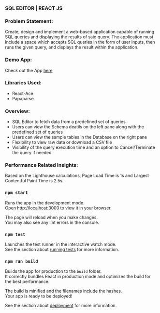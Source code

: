 ### SQL EDITOR | REACT JS

### Problem Statement:
Create, design and implement a web-based application capable of running SQL queries and displaying the results of said query. The application must include a space which accepts SQL queries in the form of user inputs, then runs the given query, and displays the result within the application.

### Demo App:
Check out the App [here](https://main--guileless-froyo-5c66f3.netlify.app/)

### Libraries Used:
- React-Ace
- Papaparse

### Overview:
- SQL Editor to fetch data from a predefined set of queries
- Users can view the Schema deatils on the left pane along with the predefined set of queries
- Users can view the sample tables in the Database on the right pane
- Flexibility to view raw data or download a CSV file
- Visibility of the query execution time and an option to Cancel/Terminate the query if needed

### Performance Related Insights:
Based on the Lighthouse calculations, Page Load Time is 1s and Largest Contentful Paint Time is 2.5s.

### `npm start`

Runs the app in the development mode.\
Open [http://localhost:3000](http://localhost:3000) to view it in your browser.

The page will reload when you make changes.\
You may also see any lint errors in the console.

### `npm test`

Launches the test runner in the interactive watch mode.\
See the section about [running tests](https://facebook.github.io/create-react-app/docs/running-tests) for more information.

### `npm run build`

Builds the app for production to the `build` folder.\
It correctly bundles React in production mode and optimizes the build for the best performance.

The build is minified and the filenames include the hashes.\
Your app is ready to be deployed!

See the section about [deployment](https://facebook.github.io/create-react-app/docs/deployment) for more information.
